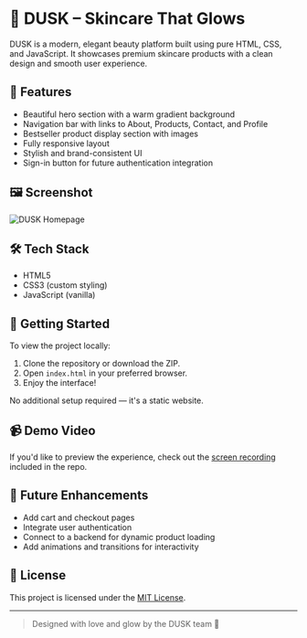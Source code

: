 # 🌸 DUSK – Skincare That Glows

DUSK is a modern, elegant beauty platform built using pure HTML, CSS, and JavaScript. It showcases premium skincare products with a clean design and smooth user experience.

## 🌟 Features

- Beautiful hero section with a warm gradient background
- Navigation bar with links to About, Products, Contact, and Profile
- Bestseller product display section with images
- Fully responsive layout
- Stylish and brand-consistent UI
- Sign-in button for future authentication integration

## 🖼️ Screenshot

![DUSK Homepage]()

## 🛠️ Tech Stack

- HTML5
- CSS3 (custom styling)
- JavaScript (vanilla)


## 🚀 Getting Started

To view the project locally:

1. Clone the repository or download the ZIP.
2. Open `index.html` in your preferred browser.
3. Enjoy the interface!

No additional setup required — it's a static website.

## 📹 Demo Video

If you'd like to preview the experience, check out the [screen recording]() included in the repo.

## 📌 Future Enhancements

- Add cart and checkout pages
- Integrate user authentication
- Connect to a backend for dynamic product loading
- Add animations and transitions for interactivity

## 📄 License

This project is licensed under the [MIT License](LICENSE).

---

> Designed with love and glow by the DUSK team 💖


